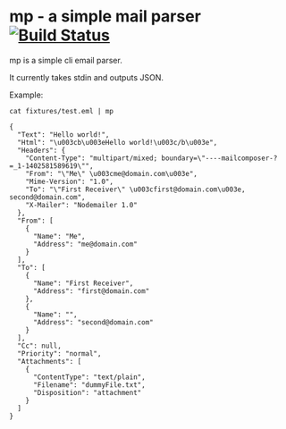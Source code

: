 mp - a simple mail parser [![Build Status](https://travis-ci.org/sanbornm/mp.svg?branch=master)](https://travis-ci.org/sanbornm/mp.svg?branch=master)
==

mp is a simple cli email parser.

It currently takes stdin and outputs JSON.

Example:

```
cat fixtures/test.eml | mp
```

```
{
  "Text": "Hello world!",
  "Html": "\u003cb\u003eHello world!\u003c/b\u003e",
  "Headers": {
    "Content-Type": "multipart/mixed; boundary=\"----mailcomposer-?=_1-1402581589619\"",
    "From": "\"Me\" \u003cme@domain.com\u003e",
    "Mime-Version": "1.0",
    "To": "\"First Receiver\" \u003cfirst@domain.com\u003e, second@domain.com",
    "X-Mailer": "Nodemailer 1.0"
  },
  "From": [
    {
      "Name": "Me",
      "Address": "me@domain.com"
    }
  ],
  "To": [
    {
      "Name": "First Receiver",
      "Address": "first@domain.com"
    },
    {
      "Name": "",
      "Address": "second@domain.com"
    }
  ],
  "Cc": null,
  "Priority": "normal",
  "Attachments": [
    {
      "ContentType": "text/plain",
      "Filename": "dummyFile.txt",
      "Disposition": "attachment"
    }
  ]
}
```

